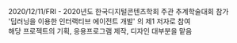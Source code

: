 2020/12/11/FRI - 2020년도 한국디지털콘텐츠학회 주관 추계학술대회 참가<br>
'딥러닝을 이용한 인터랙티브 에이전트 개발' 의 제1 저자로 참여<br>
해당 프로젝트의 기획, 응용프로그램 제작, 디자인 대부분을 맡음
